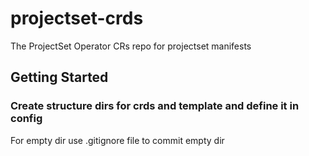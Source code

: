 # projectset-crds

The ProjectSet Operator CRs repo for projectset manifests 

## Getting Started

### Create structure dirs for crds and template and define it in config

For empty dir use .gitignore file to commit empty dir

